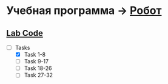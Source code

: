 # Учебная программа -> [Робот](http://cs.mipt.ru/python/lessons/lab1.html) 

## [Lab Code](/Python/Lessons/Labs/Lab-1-Robot)

- [ ] Tasks
  - [x] Task 1-8
  - [ ] Task 9-17
  - [ ] Task 18-26
  - [ ] Task 27-32
